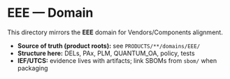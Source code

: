 # EEE — Domain

This directory mirrors the **EEE** domain for Vendors/Components alignment.

- **Source of truth (product roots):** see `PRODUCTS/**/domains/EEE/`
- **Structure here:** DELs, PAx, PLM, QUANTUM_OA, policy, tests
- **IEF/UTCS:** evidence lives with artifacts; link SBOMs from `sbom/` when packaging
